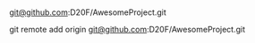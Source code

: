 # 


git@github.com:D20F/AwesomeProject.git


git remote add origin git@github.com:D20F/AwesomeProject.git